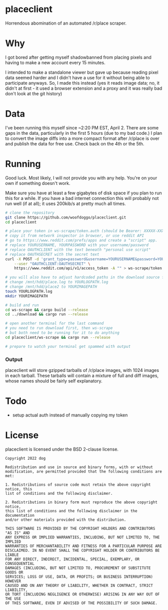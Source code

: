 # placeclient
Horrendous abomination of an automated /r/place scraper.

# Why
I got bored after getting myself shadowbanned from placing pixels and having to
make a new account every 15 minutes.

I intended to make a standalone viewer but gave up because reading pixel data
seemed harder and I didn't have a use for it without being able to participate 
anyways. So, I made this instead (yes it reads image data; no, it didn't at
first - it used a browser extension and a proxy and it was really bad don't look at
the git history)

# Data
I've been running this myself since ~2:20 PM EST, April 2. There are some gaps
in the data, particularly in the first 5 hours (due to my bad code.) I plan to
convert the image diffs into a more compact format after /r/place is over and
publish the data for free use. Check back on the 4th or the 5th.

# Running
Good luck. Most likely, I will not provide you with any help. You're on your
own if something doesn't work.

Make sure you have at least a few gigabytes of disk space if you plan to run this
for a while. If you have a bad internet connection this will probably not run
well (if at all); it uses 200kib/s at pretty much all times.

```sh
# clone the repository
git clone https://github.com/woofdoggo/placeclient.git
cd placeclient

# place your token in ws-scrape/token.auth (should be Bearer: XXXXX-XXXXXXXX etc)
# copy it from network inspector in browser, or use reddit API
# go to https://www.reddit.com/prefs/apps and create a "script" app.
# replace YOURUSERNAME, YOURPASSWORD with your username/password
# replace OAUTHCLIENT with the text beneath "personal use script"
# replace OAUTHSECRET with the secret text
curl -X POST -d 'grant_type=password&username=YOURUSERNAME&password=YOURPASSWORD' \
    --user "OAUTHCLIENT:OAUTHSECRET" \
    https://www.reddit.com/api/v1/access_token -A "" > ws-scrape/token.auth

# you will also have to adjust hardcoded paths in the download source file:
# change /mnt/hdd/place.log to YOURLOGPATH.log
# change /mnt/hdd/place2 to YOURIMAGEPATH
touch YOURLOGPATH.log
mkdir YOURIMAGEPATH

# build and run
cd ws-scrape && cargo build --release
cd ../download && cargo run --release

# open another terminal for the last command
# you need to run download first, then ws-scrape
# but both need to be running for it to do anything
cd placeclient/ws-scrape && cargo run --release

# prepare to watch your terminal get spammed with output
```

### Output
placeclient will store gzipped tarballs of /r/place images, with 1024 images in
each tarball. These tarballs will contain a mixture of full and diff images,
whose names should be fairly self explanatory.

# Todo
- setup actual auth instead of manually copying my token

# License
placeclient is licensed under the BSD 2-clause license.

```
Copyright 2022 dog

Redistribution and use in source and binary forms, with or without
modification, are permitted provided that the following conditions are met:

1. Redistributions of source code must retain the above copyright notice, this
list of conditions and the following disclaimer.

2. Redistributions in binary form must reproduce the above copyright notice,
this list of conditions and the following disclaimer in the documentation
and/or other materials provided with the distribution.

THIS SOFTWARE IS PROVIDED BY THE COPYRIGHT HOLDERS AND CONTRIBUTORS "AS IS" AND
ANY EXPRESS OR IMPLIED WARRANTIES, INCLUDING, BUT NOT LIMITED TO, THE IMPLIED
WARRANTIES OF MERCHANTABILITY AND FITNESS FOR A PARTICULAR PURPOSE ARE
DISCLAIMED. IN NO EVENT SHALL THE COPYRIGHT HOLDER OR CONTRIBUTORS BE LIABLE
FOR ANY DIRECT, INDIRECT, INCIDENTAL, SPECIAL, EXEMPLARY, OR CONSEQUENTIAL
DAMAGES (INCLUDING, BUT NOT LIMITED TO, PROCUREMENT OF SUBSTITUTE GOODS OR
SERVICES; LOSS OF USE, DATA, OR PROFITS; OR BUSINESS INTERRUPTION) HOWEVER
CAUSED AND ON ANY THEORY OF LIABILITY, WHETHER IN CONTRACT, STRICT LIABILITY,
OR TORT (INCLUDING NEGLIGENCE OR OTHERWISE) ARISING IN ANY WAY OUT OF THE USE
OF THIS SOFTWARE, EVEN IF ADVISED OF THE POSSIBILITY OF SUCH DAMAGE.
```

